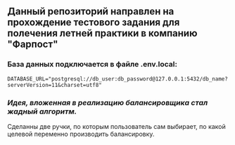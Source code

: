 ## Данный репозиторий направлен на прохождение тестового задания для полечения летней практики в компанию "Фарпост"
### База данных подключается в файле **.env.local**:

`DATABASE_URL="postgresql://db_user:db_password@127.0.0.1:5432/db_name?serverVersion=11&charset=utf8"`
### *Идея, вложенная в реализацию балансировщика стал жадный алгоритм.*
Сделанны две ручки, по которым пользователь сам выбирает, по какой целевой переменно производить балансировку.
